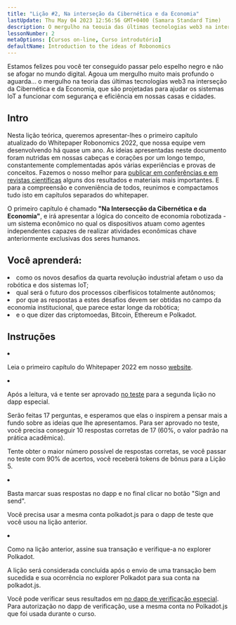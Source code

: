 ```yaml
---
title: "Lição #2, Na interseção da Cibernética e da Economia"
lastUpdate: Thu May 04 2023 12:56:56 GMT+0400 (Samara Standard Time)
description: O mergulho na teouia das últimas tecnologias web3 na interseção da Cibernética e da Economia, que são projetadas para ajudar os sistemas IoT a funcionar com segurança e eficiência em nossas casas e cidades.
lessonNumber: 2
metaOptions: [Cursos on-line, Curso introdutório]
defaultName: Introduction to the ideas of Robonomics
---
```



Estamos felizes pou você ter conseguido passar pelo espelho negro e não se afogar no mundo digital. Agoua um mergulho muito mais profundo o aguarda... o mergulho na teoria das últimas tecnologias web3 na interseção da Cibernética e da Economia, que são projetadas para ajudar os sistemas IoT a funcionar com segurança e eficiência em nossas casas e cidades.


## Intro

Nesta lição teórica, queremos apresentar-lhes o primeiro capítulo atualizado do Whitepaper Robonomics 2022, que nossa equipe vem desenvolvendo há quase um ano. As ideias apresentadas neste documento foram nutridas em nossas cabeças e corações por um longo tempo, constantemente complementadas após várias experiências e provas de conceitos. Fazemos o nosso melhor para [publicar em conferências e em revistas científicas](https://robonomics.network/papers/) alguns dos resultados e materiais mais importantes. E para a compreensão e conveniência de todos, reunimos e compactamos tudo isto em capítulos separados do whitepaper.

O primeiro capítulo é chamado **"Na Intersecção da Cibernética e da Economia"**, e irá apresentar a lógica do conceito de economia robotizada - um sistema econômico no qual os dispositivos atuam como agentes independentes capazes de realizar atividades econômicas chave anteriormente exclusivas dos seres humanos.


## Você aprenderá:

<List>

<li>
como os novos desafios da quarta revolução industrial afetam o uso da robótica e dos sistemas IoT;
</li>

<li>
qual será o futuro dos processos ciberfísicos totalmente autônomos;
</li>

<li>
por que as respostas a estes desafios devem ser obtidas no campo da economia institucional, que parece estar longe da robótica;
</li>

<li>
e o que dizer das criptomoedas, Bitcoin, Ethereum e Polkadot.
</li>

</List>

## Instruções

<List type="numbers">

<li>

Leia o primeiro capítulo do Whitepaper 2022 em nosso [website](https://robonomics.network/vision/).

</li>

<li>

Após a leitura, vá e tente ser aprovado [no teste](https://lesson2.robonomics.academy/#/) para a segunda lição no dapp especial.  

Serão feitas 17 perguntas, e esperamos que elas o inspirem a pensar mais a fundo sobre as ideias que lhe apresentamos. Para ser aprovado no teste, você precisa conseguir 10 respostas corretas de 17 (60%, o valor padrão na prática acadêmica).

Tente obter o maior número possível de respostas corretas, se você passar no teste com 90% de acertos, você receberá tokens de bônus para a Lição 5.

</li>

<li>

Basta marcar suas respostas no dapp e no final clicar no botão "Sign and send".

Você precisa usar a mesma conta polkadot.js para o dapp de teste que você usou na lição anterior.

</li>

<li>

Como na lição anterior, assine sua transação e verifique-a no explorer Polkadot.

</li>
</List>


<Result>

A lição será considerada concluída após o envio de uma transação bem sucedida e sua ocorrência no explorer Polkadot para sua conta na polkadot.js.

Você pode verificar seus resultados em [no dapp de verificação especial](https://lk.robonomics.academy/). Para autorização no dapp de verificação, use a mesma conta no Polkadot.js que foi usada durante o curso.

</Result>
